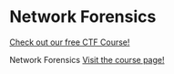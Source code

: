 # Network Forensics

[Check out our free CTF Course!](https://academy.hoppersroppers.org/mod/page/view.php?id=593)

Network Forensics
[Visit the course page!](https://academy.hoppersroppers.org/mod/assign/view.php?id=593)
